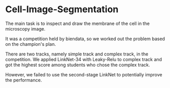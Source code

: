 # Cell-Image-Segmentation
The main task is to inspect and draw the membrane of the cell in the microscopy image.

It was a competition held by biendata, so we worked out the problem based on the champion's plan.

There are two tracks, namely simple track and complex track, in the competition. We applied LinkNet-34 with Leaky-Relu to complex track and got the highest score among students who chose the complex track.

However, we failed to use the second-stage LinkNet to potentially improve the performance.

